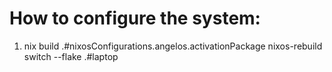 # How to configure the system:

1. nix build .#nixosConfigurations.angelos.activationPackage
nixos-rebuild switch --flake .#laptop
